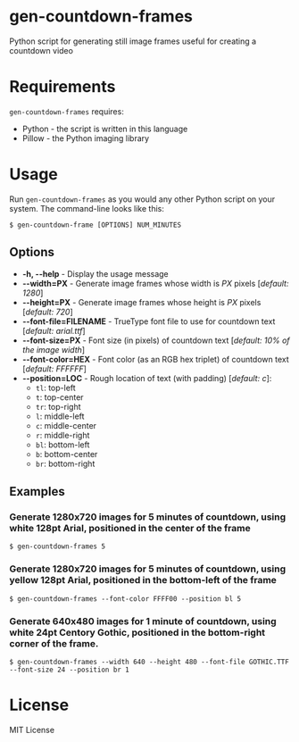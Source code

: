 # gen-countdown-frames
Python script for generating still image frames useful for creating a countdown video

# Requirements
`gen-countdown-frames` requires:

* Python - the script is written in this language
* Pillow - the Python imaging library

# Usage
Run `gen-countdown-frames` as you would any other Python script on your system.  The command-line looks like this:

`$ gen-countdown-frame [OPTIONS] NUM_MINUTES`

## Options
* **-h, --help** - Display the usage message
* **--width=PX** - Generate image frames whose width is _PX_ pixels [_default: 1280_]
* **--height=PX** - Generate image frames whose height is _PX_ pixels [_default: 720_]
* **--font-file=FILENAME** - TrueType font file to use for countdown text [_default: arial.ttf_]
* **--font-size=PX** - Font size (in pixels) of countdown text [_default: 10% of the image width_]
* **--font-color=HEX** - Font color (as an RGB hex triplet) of countdown text [_default: FFFFFF_]
* **--position=LOC** - Rough location of text (with padding) [_default: c_]:
    * `tl`: top-left
    * `t`: top-center
    * `tr`: top-right
    * `l`: middle-left
    * `c`: middle-center
    * `r`: middle-right
    * `bl`: bottom-left
    * `b`: bottom-center
    * `br`: bottom-right

## Examples

### Generate 1280x720 images for 5 minutes of countdown, using white 128pt Arial, positioned in the center of the frame
`$ gen-countdown-frames 5`

### Generate 1280x720 images for 5 minutes of countdown, using yellow 128pt Arial, positioned in the bottom-left of the frame
`$ gen-countdown-frames --font-color FFFF00 --position bl 5`

### Generate 640x480 images for 1 minute of countdown, using white 24pt Centory Gothic, positioned in the bottom-right corner of the frame.
`$ gen-countdown-frames --width 640 --height 480 --font-file GOTHIC.TTF --font-size 24 --position br 1`

# License
MIT License
